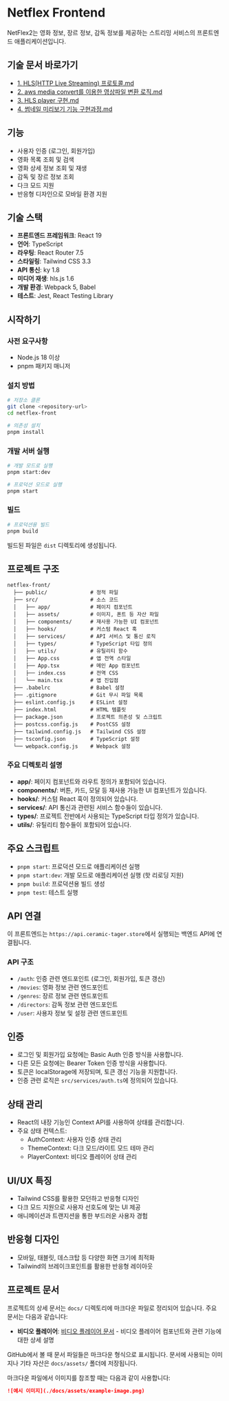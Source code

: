 # Netflex Frontend

NetFlex2는 영화 정보, 장르 정보, 감독 정보를 제공하는 스트리밍 서비스의 프론트엔드 애플리케이션입니다.

## 기술 문서 바로가기
- [1. HLS(HTTP Live Streaming) 프로토콜.md](docs/1.%20HLS%28HTTP%20Live%20Streaming%29%20%ED%94%84%EB%A1%9C%ED%86%A0%EC%BD%9C.md)
- [2. aws media convert를 이용한 영상파일 변환 로직.md](docs/2.%20aws%20media%20convert%EB%A5%BC%20%EC%9D%B4%EC%9A%A9%ED%95%9C%20%EC%98%81%EC%83%81%ED%8C%8C%EC%9D%BC%20%EB%B3%80%ED%99%98%20%EB%A1%9C%EC%A7%81.md)
- [3. HLS player 구현.md](docs/3.%20HLS%20player%20%EA%B5%AC%ED%98%84.md)
- [4. 썸네일 미리보기 기능 구현과정.md](docs/4.%20%EC%8D%B8%EB%84%A4%EC%9D%BC%20%EB%AF%B8%EB%A6%AC%EB%B3%B4%EA%B8%B0%20%EA%B8%B0%EB%8A%A5%20%EA%B5%AC%ED%98%84%EA%B3%BC%EC%A0%95.md)

## 기능

- 사용자 인증 (로그인, 회원가입)
- 영화 목록 조회 및 검색
- 영화 상세 정보 조회 및 재생
- 감독 및 장르 정보 조회
- 다크 모드 지원
- 반응형 디자인으로 모바일 환경 지원

## 기술 스택

- **프론트엔드 프레임워크**: React 19
- **언어**: TypeScript
- **라우팅**: React Router 7.5
- **스타일링**: Tailwind CSS 3.3
- **API 통신**: ky 1.8
- **미디어 재생**: hls.js 1.6
- **개발 환경**: Webpack 5, Babel
- **테스트**: Jest, React Testing Library

## 시작하기

### 사전 요구사항

- Node.js 18 이상
- pnpm 패키지 매니저

### 설치 방법

```bash
# 저장소 클론
git clone <repository-url>
cd netflex-front

# 의존성 설치
pnpm install
```

### 개발 서버 실행

```bash
# 개발 모드로 실행
pnpm start:dev

# 프로덕션 모드로 실행
pnpm start
```
### 빌드

```bash
# 프로덕션용 빌드
pnpm build
```

빌드된 파일은 `dist` 디렉토리에 생성됩니다.

## 프로젝트 구조

```
netflex-front/
  ├── public/              # 정적 파일
  ├── src/                 # 소스 코드
  │   ├── app/             # 페이지 컴포넌트
  │   ├── assets/          # 이미지, 폰트 등 자산 파일
  │   ├── components/      # 재사용 가능한 UI 컴포넌트
  │   ├── hooks/           # 커스텀 React 훅
  │   ├── services/        # API 서비스 및 통신 로직
  │   ├── types/           # TypeScript 타입 정의
  │   ├── utils/           # 유틸리티 함수
  │   ├── App.css          # 앱 전역 스타일
  │   ├── App.tsx          # 메인 App 컴포넌트
  │   ├── index.css        # 전역 CSS
  │   └── main.tsx         # 앱 진입점
  ├── .babelrc             # Babel 설정
  ├── .gitignore           # Git 무시 파일 목록
  ├── eslint.config.js     # ESLint 설정
  ├── index.html           # HTML 템플릿
  ├── package.json         # 프로젝트 의존성 및 스크립트
  ├── postcss.config.js    # PostCSS 설정
  ├── tailwind.config.js   # Tailwind CSS 설정
  ├── tsconfig.json        # TypeScript 설정
  └── webpack.config.js    # Webpack 설정
```

### 주요 디렉토리 설명

- **app/**: 페이지 컴포넌트와 라우트 정의가 포함되어 있습니다.
- **components/**: 버튼, 카드, 모달 등 재사용 가능한 UI 컴포넌트가 있습니다.
- **hooks/**: 커스텀 React 훅이 정의되어 있습니다.
- **services/**: API 통신과 관련된 서비스 함수들이 있습니다.
- **types/**: 프로젝트 전반에서 사용되는 TypeScript 타입 정의가 있습니다.
- **utils/**: 유틸리티 함수들이 포함되어 있습니다.

## 주요 스크립트

- `pnpm start`: 프로덕션 모드로 애플리케이션 실행
- `pnpm start:dev`: 개발 모드로 애플리케이션 실행 (핫 리로딩 지원)
- `pnpm build`: 프로덕션용 빌드 생성
- `pnpm test`: 테스트 실행

## API 연결

이 프론트엔드는 `https://api.ceramic-tager.store`에서 실행되는 백엔드 API에 연결됩니다. 

### API 구조

- `/auth`: 인증 관련 엔드포인트 (로그인, 회원가입, 토큰 갱신)
- `/movies`: 영화 정보 관련 엔드포인트
- `/genres`: 장르 정보 관련 엔드포인트
- `/directors`: 감독 정보 관련 엔드포인트
- `/user`: 사용자 정보 및 설정 관련 엔드포인트

## 인증

- 로그인 및 회원가입 요청에는 Basic Auth 인증 방식을 사용합니다.
- 다른 모든 요청에는 Bearer Token 인증 방식을 사용합니다.
- 토큰은 localStorage에 저장되며, 토큰 갱신 기능을 지원합니다.
- 인증 관련 로직은 `src/services/auth.ts`에 정의되어 있습니다.

## 상태 관리

- React의 내장 기능인 Context API를 사용하여 상태를 관리합니다.
- 주요 상태 컨텍스트:
  - AuthContext: 사용자 인증 상태 관리
  - ThemeContext: 다크 모드/라이트 모드 테마 관리
  - PlayerContext: 비디오 플레이어 상태 관리

## UI/UX 특징

- Tailwind CSS를 활용한 모던하고 반응형 디자인
- 다크 모드 지원으로 사용자 선호도에 맞는 UI 제공
- 애니메이션과 트랜지션을 통한 부드러운 사용자 경험

## 반응형 디자인

- 모바일, 태블릿, 데스크탑 등 다양한 화면 크기에 최적화
- Tailwind의 브레이크포인트를 활용한 반응형 레이아웃

## 프로젝트 문서

프로젝트의 상세 문서는 `docs/` 디렉토리에 마크다운 파일로 정리되어 있습니다. 주요 문서는 다음과 같습니다:

- **비디오 플레이어**: [비디오 플레이어 문서](./docs/video-player.md) - 비디오 플레이어 컴포넌트와 관련 기능에 대한 상세 설명

GitHub에서 볼 때 문서 파일들은 마크다운 형식으로 표시됩니다. 문서에 사용되는 이미지나 기타 자산은 `docs/assets/` 폴더에 저장됩니다.

마크다운 파일에서 이미지를 참조할 때는 다음과 같이 사용합니다:
```markdown
![예시 이미지](./docs/assets/example-image.png)
```
